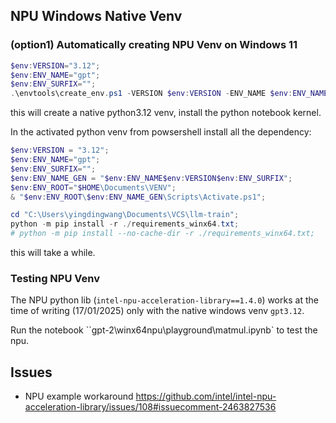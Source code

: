 ## NPU Windows Native Venv

### (option1) Automatically creating NPU Venv on Windows 11 
```powershell
$env:VERSION="3.12";
$env:ENV_NAME="gpt";
$env:ENV_SURFIX="";
.\envtools\create_env.ps1 -VERSION $env:VERSION -ENV_NAME $env:ENV_NAME -ENV_SURFIX $env:ENV_SURFIX;
```
this will create a native python3.12 venv, install the python notebook kernel.

In the activated python venv from powsershell install all the dependency:
```powershell
$env:VERSION = "3.12";
$env:ENV_NAME="gpt";
$env:ENV_SURFIX="";
$env:ENV_NAME_GEN = "$env:ENV_NAME$env:VERSION$env:ENV_SURFIX";
$env:ENV_ROOT="$HOME\Documents\VENV";
& "$env:ENV_ROOT\$env:ENV_NAME_GEN\Scripts\Activate.ps1";

cd "C:\Users\yingdingwang\Documents\VCS\llm-train";
python -m pip install -r ./requirements_winx64.txt;
# python -m pip install --no-cache-dir -r ./requirements_winx64.txt;
```
this will take a while.

### Testing NPU Venv
The NPU python lib (`intel-npu-acceleration-library==1.4.0`) works at the time of writing (17/01/2025) only with the native windows venv `gpt3.12`.

Run the notebook ``gpt-2\winx64npu\playground\matmul.ipynb` to test the npu.

## Issues
* NPU example workaround https://github.com/intel/intel-npu-acceleration-library/issues/108#issuecomment-2463827536





